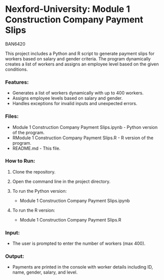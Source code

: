 # Nexford-University: Module 1 Construction Company Payment Slips
BAN6420

This project includes a Python and R script to generate payment slips for workers based on salary and gender criteria. The program dynamically creates a list of workers and assigns an employee level based on the given conditions.

### Features:

* Generates a list of workers dynamically with up to 400 workers.
* Assigns employee levels based on salary and gender.
* Handles exceptions for invalid inputs and unexpected errors.

### Files:

* Module 1 Construction Company Payment Slips.ipynb - Python version of the program.
* RModule 1 Construction Company Payment Slips.R - R version of the program.
* README.md - This file.

### How to Run:

1. Clone the repository.
2. Open the command line in the project directory.
3. To run the Python version:

   * Module 1 Construction Company Payment Slips.ipynb

4. To run the R version:

   * Module 1 Construction Company Payment Slips.R

### Input:

* The user is prompted to enter the number of workers (max 400).

### Output:

* Payments are printed in the console with worker details including ID, name, gender, salary, and level.
